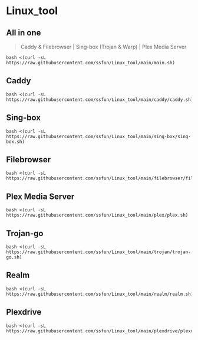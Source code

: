 # Linux_tool

## All in one
>Caddy & Filebrowser | Sing-box (Trojan & Warp) | Plex Media Server
```
bash <(curl -sL https://raw.githubusercontent.com/ssfun/Linux_tool/main/main.sh)
```

## Caddy
```
bash <(curl -sL https://raw.githubusercontent.com/ssfun/Linux_tool/main/caddy/caddy.sh)
```

## Sing-box
```
bash <(curl -sL https://raw.githubusercontent.com/ssfun/Linux_tool/main/sing-box/sing-box.sh)
```

## Filebrowser
```
bash <(curl -sL https://raw.githubusercontent.com/ssfun/Linux_tool/main/filebrowser/filebrowser.sh)
```

## Plex Media Server
```
bash <(curl -sL https://raw.githubusercontent.com/ssfun/Linux_tool/main/plex/plex.sh)
```

## Trojan-go
```
bash <(curl -sL https://raw.githubusercontent.com/ssfun/Linux_tool/main/trojan/trojan-go.sh)
```

## Realm
```
bash <(curl -sL https://raw.githubusercontent.com/ssfun/Linux_tool/main/realm/realm.sh)
```

## Plexdrive
```
bash <(curl -sL https://raw.githubusercontent.com/ssfun/Linux_tool/main/plexdrive/plexdrive.sh)
```


